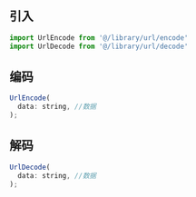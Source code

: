 ## 引入
```javascript
import UrlEncode from '@/library/url/encode'
import UrlDecode from '@/library/url/decode'
```

## 编码
```javascript
UrlEncode(
  data: string, //数据
);
```

## 解码
```javascript
UrlDecode(
  data: string, //数据
);
```
